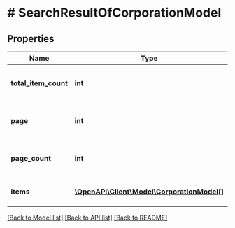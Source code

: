 # # SearchResultOfCorporationModel

## Properties

Name | Type | Description | Notes
------------ | ------------- | ------------- | -------------
**total_item_count** | **int** | Total number of items available. | [optional] [readonly]
**page** | **int** | One-based index of the returned page. | [optional] [readonly]
**page_count** | **int** | The total number of pages available. | [optional] [readonly]
**items** | [**\OpenAPI\Client\Model\CorporationModel[]**](CorporationModel.md) | List of found items. | [optional] [readonly]

[[Back to Model list]](../../README.md#models) [[Back to API list]](../../README.md#endpoints) [[Back to README]](../../README.md)
